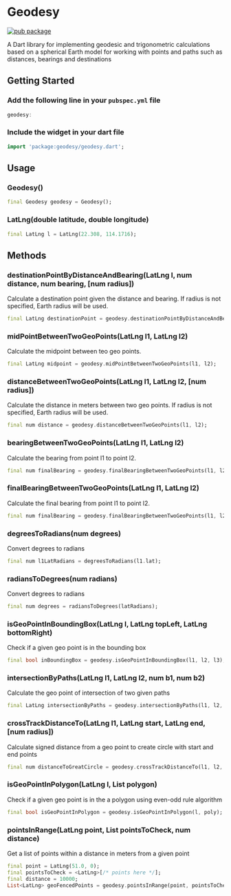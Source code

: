 # Geodesy

[![pub package](https://img.shields.io/pub/v/geodesy.svg)](https://pub.dartlang.org/packages/geodesy)

A Dart library for implementing geodesic and trigonometric calculations based on a spherical Earth model for working with points and paths such as distances, bearings and destinations

## Getting Started

### Add the following line in your `pubspec.yml` file

```dart
geodesy:
```

### Include the widget in your dart file

```dart
import 'package:geodesy/geodesy.dart';
```

## Usage

### Geodesy()

```dart
final Geodesy geodesy = Geodesy();
```

### LatLng(double latitude, double longitude)

```dart
final LatLng l = LatLng(22.308, 114.1716);
```

## Methods

### destinationPointByDistanceAndBearing(LatLng l, num distance, num bearing, [num radius])

Calculate a destination point given the distance and bearing. If radius is not specified, Earth radius will be used.

```dart
final LatLng destinationPoint = geodesy.destinationPointByDistanceAndBearing(l3, 2400, 420.2);
```

### midPointBetweenTwoGeoPoints(LatLng l1, LatLng l2)

Calculate the midpoint between teo geo points.

```dart
final LatLng midpoint = geodesy.midPointBetweenTwoGeoPoints(l1, l2);
```

### distanceBetweenTwoGeoPoints(LatLng l1, LatLng l2, [num radius])

Calculate the distance in meters between two geo points. If radius is not specified, Earth radius will be used.

```dart
final num distance = geodesy.distanceBetweenTwoGeoPoints(l1, l2);
```

### bearingBetweenTwoGeoPoints(LatLng l1, LatLng l2)

Calculate the bearing from point l1 to point l2.

```dart
final num finalBearing = geodesy.finalBearingBetweenTwoGeoPoints(l1, l2);
```

### finalBearingBetweenTwoGeoPoints(LatLng l1, LatLng l2)

Calculate the final bearing from point l1 to point l2.

```dart
final num finalBearing = geodesy.finalBearingBetweenTwoGeoPoints(l1, l2);
```

### degreesToRadians(num degrees)

Convert degrees to radians

```dart
final num l1LatRadians = degreesToRadians(l1.lat);
```

### radiansToDegrees(num radians)

Convert degrees to radians

```dart
final num degrees = radiansToDegrees(latRadians);
```

### isGeoPointInBoundingBox(LatLng l, LatLng topLeft, LatLng bottomRight)

Check if a given geo point is in the bounding box

```dart
final bool inBoundingBox = geodesy.isGeoPointInBoundingBox(l1, l2, l3);
```

### intersectionByPaths(LatLng l1, LatLng l2, num b1, num b2)

Calculate the geo point of intersection of two given paths

```dart
final LatLng intersectionByPaths = geodesy.intersectionByPaths(l1, l2, b1, b2);
```

### crossTrackDistanceTo(LatLng l1, LatLng start, LatLng end, [num radius])

Calculate signed distance from a geo point to create circle with start and end points

```dart
final num distanceToGreatCircle = geodesy.crossTrackDistanceTo(l1, l2, l3);
```
  
### isGeoPointInPolygon(LatLng l, List<LatLng> polygon)

Check if a given geo point is in the a polygon using even-odd rule algorithm

```dart
final bool isGeoPointInPolygon = geodesy.isGeoPointInPolygon(l, poly);
```

### pointsInRange(LatLng point, List<LatLng> pointsToCheck, num distance)

Get a list of points within a distance in meters from a given point

```dart
final point = LatLng(51.0, 0);
final pointsToCheck = <LatLng>[/* points here */];
final distance = 10000;
List<LatLng> geoFencedPoints = geodesy.pointsInRange(point, pointsToCheck, distance);
```
